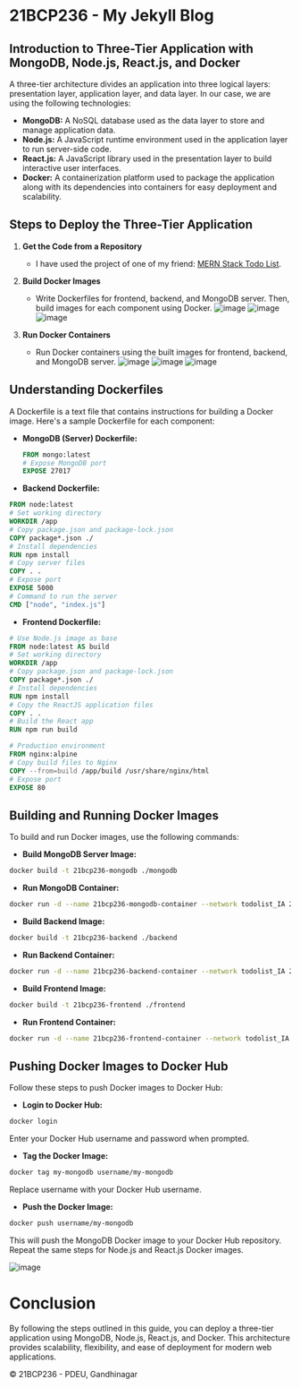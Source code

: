 # 21BCP236 - My Jekyll Blog

## Introduction to Three-Tier Application with MongoDB, Node.js, React.js, and Docker

A three-tier architecture divides an application into three logical layers: presentation layer, application layer, and data layer. In our case, we are using the following technologies:

- **MongoDB:** A NoSQL database used as the data layer to store and manage application data.
- **Node.js:** A JavaScript runtime environment used in the application layer to run server-side code.
- **React.js:** A JavaScript library used in the presentation layer to build interactive user interfaces.
- **Docker:** A containerization platform used to package the application along with its dependencies into containers for easy deployment and scalability.

## Steps to Deploy the Three-Tier Application

1. **Get the Code from a Repository**
   - I have used the project of one of my friend: [MERN Stack Todo List](https://github.com/murlipatel1/mernstack_todolist).

2. **Build Docker Images**
   - Write Dockerfiles for frontend, backend, and MongoDB server. Then, build images for each component using Docker.
   ![image](https://github.com/MilanPatel28/21BCP236_Blog_Three_Tier/assets/102026489/fc1ea4bf-cccf-4b69-a878-24d8f7546d50)
   ![image](https://github.com/MilanPatel28/21BCP236_Blog_Three_Tier/assets/102026489/2b388043-3859-40d2-8ce0-76f39f1e61c6)
   ![image](https://github.com/MilanPatel28/21BCP236_Blog_Three_Tier/assets/102026489/697532d2-f648-44e0-ad70-e16a38a022e6)

3. **Run Docker Containers**
   - Run Docker containers using the built images for frontend, backend, and MongoDB server.
   ![image](https://github.com/MilanPatel28/21BCP236_Blog_Three_Tier/assets/102026489/55546ef3-5762-45da-bd74-93e802283500)
   ![image](https://github.com/MilanPatel28/21BCP236_Blog_Three_Tier/assets/102026489/36faacd5-90a5-4b79-ac7d-4b2ed98ead77)
   ![image](https://github.com/MilanPatel28/21BCP236_Blog_Three_Tier/assets/102026489/f54e0e0c-adc3-4aa2-8be7-5feaf1f4f067)

## Understanding Dockerfiles

A Dockerfile is a text file that contains instructions for building a Docker image. Here's a sample Dockerfile for each component:

- **MongoDB (Server) Dockerfile:**
  ```Dockerfile
  FROM mongo:latest
  # Expose MongoDB port
  EXPOSE 27017
  ```

- **Backend Dockerfile:**
```Dockerfile
FROM node:latest
# Set working directory
WORKDIR /app
# Copy package.json and package-lock.json
COPY package*.json ./
# Install dependencies
RUN npm install
# Copy server files
COPY . .
# Expose port
EXPOSE 5000
# Command to run the server
CMD ["node", "index.js"]
```

- **Frontend Dockerfile:**
```Dockerfile
# Use Node.js image as base
FROM node:latest AS build
# Set working directory
WORKDIR /app
# Copy package.json and package-lock.json
COPY package*.json ./
# Install dependencies
RUN npm install
# Copy the ReactJS application files
COPY . .
# Build the React app
RUN npm run build

# Production environment
FROM nginx:alpine
# Copy build files to Nginx
COPY --from=build /app/build /usr/share/nginx/html
# Expose port
EXPOSE 80
```

## Building and Running Docker Images

To build and run Docker images, use the following commands:

- **Build MongoDB Server Image:**
```bash
docker build -t 21bcp236-mongodb ./mongodb
```

- **Run MongoDB Container:**
```bash
docker run -d --name 21bcp236-mongodb-container --network todolist_IA 21bcp236-mongodb
```

- **Build Backend Image:**
```bash
docker build -t 21bcp236-backend ./backend
```

- **Run Backend Container:**
```bash
docker run -d --name 21bcp236-backend-container --network todolist_IA 21bcp236-backend
```

- **Build Frontend Image:**
```bash
docker build -t 21bcp236-frontend ./frontend
```

- **Run Frontend Container:**
```bash
docker run -d --name 21bcp236-frontend-container --network todolist_IA 21bcp236-frontend
```

## Pushing Docker Images to Docker Hub

Follow these steps to push Docker images to Docker Hub:

- **Login to Docker Hub:**
```bash
docker login
```
Enter your Docker Hub username and password when prompted.

- **Tag the Docker Image:**
```bash
docker tag my-mongodb username/my-mongodb
```
Replace username with your Docker Hub username.

- **Push the Docker Image:**
```bash
docker push username/my-mongodb
```

This will push the MongoDB Docker image to your Docker Hub repository. Repeat the same steps for Node.js and React.js Docker images.

![image](https://github.com/MilanPatel28/21BCP236_Blog_Three_Tier/assets/102026489/eb35b011-9300-4e3c-b1f5-a616ff5905b5)

# Conclusion

By following the steps outlined in this guide, you can deploy a three-tier application using MongoDB, Node.js, React.js, and Docker. This architecture provides scalability, flexibility, and ease of deployment for modern web applications.

© 21BCP236 - PDEU, Gandhinagar

